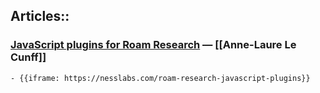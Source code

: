 ## Articles::
### [JavaScript plugins for Roam Research](https://nesslabs.com/roam-research-javascript-plugins) — [[Anne-Laure Le Cunff]]
    - {{iframe: https://nesslabs.com/roam-research-javascript-plugins}}
